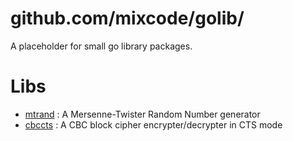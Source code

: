 
# github.com/mixcode/golib/

A placeholder for small go library packages.


# Libs

* [mtrand](./mtrand) : A Mersenne-Twister Random Number generator
* [cbccts](./cbccts) : A CBC block cipher encrypter/decrypter in CTS mode

